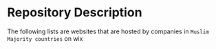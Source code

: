 # Repository Description 

The following lists are websites that are hosted by companies in `Muslim Majority countries` on wix